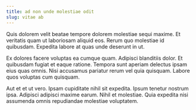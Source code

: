 ```yaml
---
title: ad non unde molestiae odit
slug: vitae ab
---
```


Quis dolorem velit beatae tempore dolorem molestiae sequi maxime. Et veritatis quam ut laboriosam aliquid eos. Rerum quo molestiae id quibusdam. Expedita labore at quas unde deserunt in ut.

Ex dolores facere voluptas ea cumque quam. Adipisci blanditiis dolor. Et quibusdam fugiat et eaque ratione. Tempora sunt aperiam delectus ipsam eius quas omnis. Nisi accusamus pariatur rerum vel quia quisquam. Labore quos voluptas cum quisquam.

Aut et et ut vero. Ipsam cupiditate nihil sit expedita. Ipsum tenetur nostrum ipsa. Adipisci adipisci maxime earum. Nihil et molestiae. Quia expedita nisi assumenda omnis repudiandae molestiae voluptatem.
